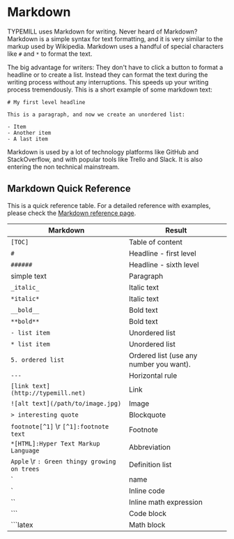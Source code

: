 # Markdown

TYPEMILL uses Markdown for writing. Never heard of Markdown? Markdown is a simple syntax for text formatting, and it is very similar to the markup used by Wikipedia. Markdown uses a handful of special characters like `#` and `*` to format the text. 

The big advantage for writers: They don't have to click a button to format a headline or to create a list. Instead they can format the text during the writing process without any interruptions. This speeds up your writing process tremendously. This is a short example of some markdown text: 

````
# My first level headline
 
This is a paragraph, and now we create an unordered list:
 
- Item
- Another item
- A last item
````

Markdown is used by a lot of technology platforms like GitHub and StackOverflow, and with popular tools like Trello and Slack. It is also entering the non technical mainstream.

## Markdown Quick Reference

This is a quick reference table. For a detailed reference with examples, please check the [Markdown reference page](/info/markdown-test).

| Markdown                                                     | Result                                  |
| ------------------------------------------------------------ | --------------------------------------- |
| `[TOC]`                                                      | Table of content                        |
| `#`                                                          | Headline - first level                    |
| `######`                                                     | Headline - sixth level                    |
| simple text                                                  | Paragraph                               |
| `_italic_`                                                   | Italic text                             |
| `*italic*`                                                   | Italic text                             |
| `__bold__`                                                   | Bold text                               |
| `**bold**`                                                   | Bold text                               |
| `- list item`                                                | Unordered list                          |
| `* list item`                                                | Unordered list                          |
| `5. ordered list`                                            | Ordered list (use any number you want). |
| `---`                                                        | Horizontal rule                         |
| `[link text](http://typemill.net)`                           | Link                                    |
| `![alt text](/path/to/image.jpg)`                            | Image                                   |
| `> interesting quote`                                        | Blockquote                              |
| `footnote[^1]` \r `[^1]:footnote text`                    | Footnote                                |
| `*[HTML]:Hyper Text Markup Language`                         | Abbreviation                            |
| `Apple` \r `: Green thingy growing on trees`              | Definition list                         |
| `|name       |usage      |` \r `|-----------|-----------|` \r `| My Name   | For Me    |` | Table                                   |
| `                                                            | Inline code                             |
| ``                                                           | Inline math expression                  |
| ```                                                          | Code block                              |
| ```latex                                                     | Math block                              |


